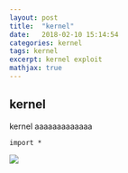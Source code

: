 ```yaml
---
layout: post
title:  "kernel"
date:   2018-02-10 15:14:54
categories: kernel 
tags: kernel
excerpt: kernel exploit
mathjax: true
---
```



## kernel


kernel aaaaaaaaaaaaa
```
import *
```
![](/image/1.png)
